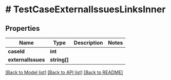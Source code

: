 # # TestCaseExternalIssuesLinksInner

## Properties

Name | Type | Description | Notes
------------ | ------------- | ------------- | -------------
**caseId** | **int** |  |
**externalIssues** | **string[]** |  |

[[Back to Model list]](../../README.md#models) [[Back to API list]](../../README.md#endpoints) [[Back to README]](../../README.md)
